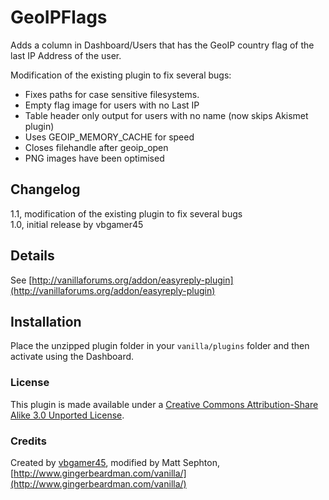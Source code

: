 # GeoIPFlags

Adds a column in Dashboard/Users that has the GeoIP country flag of the last IP Address of the user.

Modification of the existing plugin to fix several bugs:  

- Fixes paths for case sensitive filesystems.  
- Empty flag image for users with no Last IP  
- Table header only output for users with no name (now skips Akismet plugin)  
- Uses GEOIP_MEMORY_CACHE for speed  
- Closes filehandle after geoip_open
- PNG images have been optimised

## Changelog
1.1, modification of the existing plugin to fix several bugs  
1.0, initial release by vbgamer45  

## Details
See [http://vanillaforums.org/addon/easyreply-plugin](http://vanillaforums.org/addon/easyreply-plugin)

## Installation
Place the unzipped plugin folder in your `vanilla/plugins` folder and then activate using the Dashboard.  

### License
This plugin is made available under a [Creative Commons Attribution-Share Alike 3.0 Unported License](http://creativecommons.org/licenses/by-sa/3.0).

### Credits
Created by [vbgamer45](http://vanillaforums.org/profile/37130/vbgamer45), modified by Matt Sephton, [http://www.gingerbeardman.com/vanilla/](http://www.gingerbeardman.com/vanilla/)
